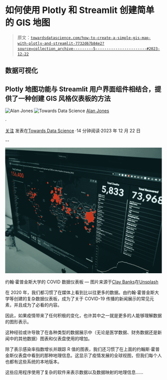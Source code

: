 # 如何使用 Plotly 和 Streamlit 创建简单的 GIS 地图

> 原文：[`towardsdatascience.com/how-to-create-a-simple-gis-map-with-plotly-and-streamlit-7732d67b84e2?source=collection_archive---------5-----------------------#2023-12-22`](https://towardsdatascience.com/how-to-create-a-simple-gis-map-with-plotly-and-streamlit-7732d67b84e2?source=collection_archive---------5-----------------------#2023-12-22)

## 数据可视化

## Plotly 地图功能与 Streamlit 用户界面组件相结合，提供了一种创建 GIS 风格仪表板的方法

![Alan Jones](https://medium.com/@alan-jones?source=post_page-----7732d67b84e2--------------------------------) ![Towards Data Science](https://towardsdatascience.com/?source=post_page-----7732d67b84e2--------------------------------) [Alan Jones](https://medium.com/@alan-jones?source=post_page-----7732d67b84e2--------------------------------)

·

[关注](https://medium.com/m/signin?actionUrl=https%3A%2F%2Fmedium.com%2F_%2Fsubscribe%2Fuser%2F7d3f5fb94faa&operation=register&redirect=https%3A%2F%2Ftowardsdatascience.com%2Fhow-to-create-a-simple-gis-map-with-plotly-and-streamlit-7732d67b84e2&user=Alan+Jones&userId=7d3f5fb94faa&source=post_page-7d3f5fb94faa----7732d67b84e2---------------------post_header-----------) 发表在[Towards Data Science](https://towardsdatascience.com/?source=post_page-----7732d67b84e2--------------------------------) ·14 分钟阅读·2023 年 12 月 22 日

--

![](img/2d61b8df3867dd582f1410384f6f274f.png)

约翰·霍普金斯大学的 COVID 数据仪表板 — 图片来源于[Clay Banks](https://unsplash.com/@claybanks?utm_source=medium&utm_medium=referral)在[Unsplash](https://unsplash.com/?utm_source=medium&utm_medium=referral)

在 2020 年，我们都习惯了在媒体上看到比以往更多的数据。由约翰·霍普金斯大学等创建的复杂数据仪表板，成为了关于 COVID-19 传播的新闻展示的常见元素，并且成为了必看的内容。

因此，如果疫情带来了任何积极的变化，也许其中之一就是更多的人能够理解数据的图形表示。

这种经验或许导致了在各种类型的数据展示中（无论是医学数据、财务数据还是新闻中的其他数据）图表和仪表盘使用的增加。

除了表示感染率指数增长并跟踪 R 值的图表，我们还习惯了在上面的约翰斯·霍普金斯仪表盘中看到的那种地理信息。这显示了疫情发展的全球视图，但我们每个人也都有这些系统的本地版本。

这些应用程序使用了复杂的软件来表示数据以及数据映射的地理信息……
